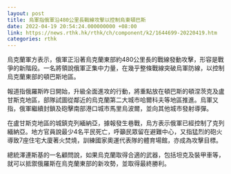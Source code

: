```yaml
---
layout: post
title: 烏軍指俄軍沿480公里長戰線攻擊以控制烏東頓巴斯
date: 2022-04-19 20:54:24.000000000 +08:00
link: https://news.rthk.hk/rthk/ch/component/k2/1644699-20220419.htm
categories: rthk
---
```


烏克蘭軍方表示，俄軍正沿著烏克蘭東部約480公里長的戰線發動攻擊，形容是戰爭的新階段。一名將領說俄軍正集中力量，在幾乎整條戰線突破烏軍防線，以控制烏克蘭東部的頓巴斯地區。

報道指俄羅斯昨日開始，升級全面進攻的行動，將重點放在頓巴斯的頓涅茨克及盧甘斯克地區，部隊試圖從鄰近的烏克蘭第二大城市哈爾科夫等地區推進。烏軍又指，俄軍繼續封鎖及砲擊南部港口城市馬里烏波爾，並向其他城市發射導彈。

在盧甘斯克地區的城鎮克列緬納亞，據報發生巷戰，烏方表示俄軍已經控制了克列緬納亞。地方官員說最少4名平民死亡，呼籲民眾留在避難中心，又指猛烈的砲火導致7座住宅大廈著火焚燒，訓練國家奧運代表隊的體育場館，亦成為攻擊目標。

總統澤連斯基的一名顧問說，如果烏克蘭取得合適的武器，包括坦克及裝甲車等，就可以抵禦俄羅斯在烏克蘭東部的新攻勢，並取得最終勝利。
